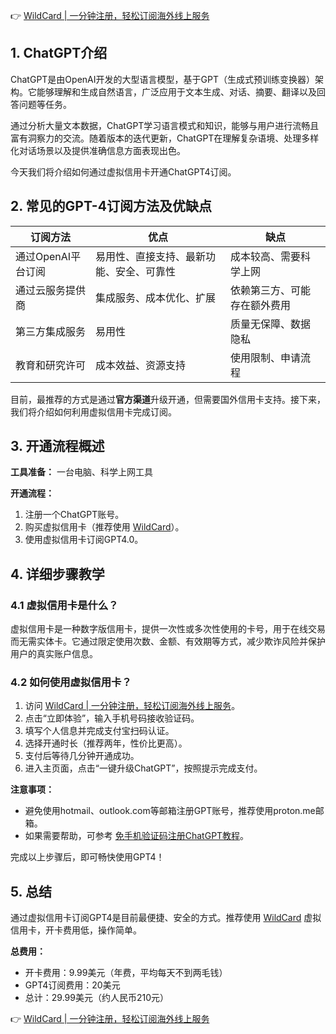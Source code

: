 👉 [WildCard | 一分钟注册，轻松订阅海外线上服务](https://bit.ly/bewildcard)

## 1. ChatGPT介绍

ChatGPT是由OpenAI开发的大型语言模型，基于GPT（生成式预训练变换器）架构。它能够理解和生成自然语言，广泛应用于文本生成、对话、摘要、翻译以及回答问题等任务。

通过分析大量文本数据，ChatGPT学习语言模式和知识，能够与用户进行流畅且富有洞察力的交流。随着版本的迭代更新，ChatGPT在理解复杂语境、处理多样化对话场景以及提供准确信息方面表现出色。

今天我们将介绍如何通过虚拟信用卡开通ChatGPT4订阅。

## 2. 常见的GPT-4订阅方法及优缺点

| 订阅方法               | 优点                           | 缺点                     |
|------------------------|------------------------------|--------------------------|
| 通过OpenAI平台订阅      | 易用性、直接支持、最新功能、安全、可靠性 | 成本较高、需要科学上网     |
| 通过云服务提供商        | 集成服务、成本优化、扩展         | 依赖第三方、可能存在额外费用 |
| 第三方集成服务          | 易用性                         | 质量无保障、数据隐私       |
| 教育和研究许可          | 成本效益、资源支持              | 使用限制、申请流程         |

目前，最推荐的方式是通过**官方渠道**升级开通，但需要国外信用卡支持。接下来，我们将介绍如何利用虚拟信用卡完成订阅。

## 3. 开通流程概述

**工具准备：** 一台电脑、科学上网工具

**开通流程：**
1. 注册一个ChatGPT账号。
2. 购买虚拟信用卡（推荐使用 [WildCard](https://bit.ly/bewildcard)）。
3. 使用虚拟信用卡订阅GPT4.0。

## 4. 详细步骤教学

### 4.1 虚拟信用卡是什么？

虚拟信用卡是一种数字版信用卡，提供一次性或多次性使用的卡号，用于在线交易而无需实体卡。它通过限定使用次数、金额、有效期等方式，减少欺诈风险并保护用户的真实账户信息。

### 4.2 如何使用虚拟信用卡？

1. 访问 [WildCard | 一分钟注册，轻松订阅海外线上服务](https://bit.ly/bewildcard)。
2. 点击“立即体验”，输入手机号码接收验证码。
3. 填写个人信息并完成支付宝扫码认证。
4. 选择开通时长（推荐两年，性价比更高）。
5. 支付后等待几分钟开通成功。
6. 进入主页面，点击“一键升级ChatGPT”，按照提示完成支付。

**注意事项：**
- 避免使用hotmail、outlook.com等邮箱注册GPT账号，推荐使用proton.me邮箱。
- 如果需要帮助，可参考 [免手机验证码注册ChatGPT教程](https://bit.ly/bewildcard)。

完成以上步骤后，即可畅快使用GPT4！

## 5. 总结

通过虚拟信用卡订阅GPT4是目前最便捷、安全的方式。推荐使用 [WildCard](https://bit.ly/bewildcard) 虚拟信用卡，开卡费用低，操作简单。

**总费用：**
- 开卡费用：9.99美元（年费，平均每天不到两毛钱）
- GPT4订阅费用：20美元
- 总计：29.99美元（约人民币210元）

👉 [WildCard | 一分钟注册，轻松订阅海外线上服务](https://bit.ly/bewildcard)